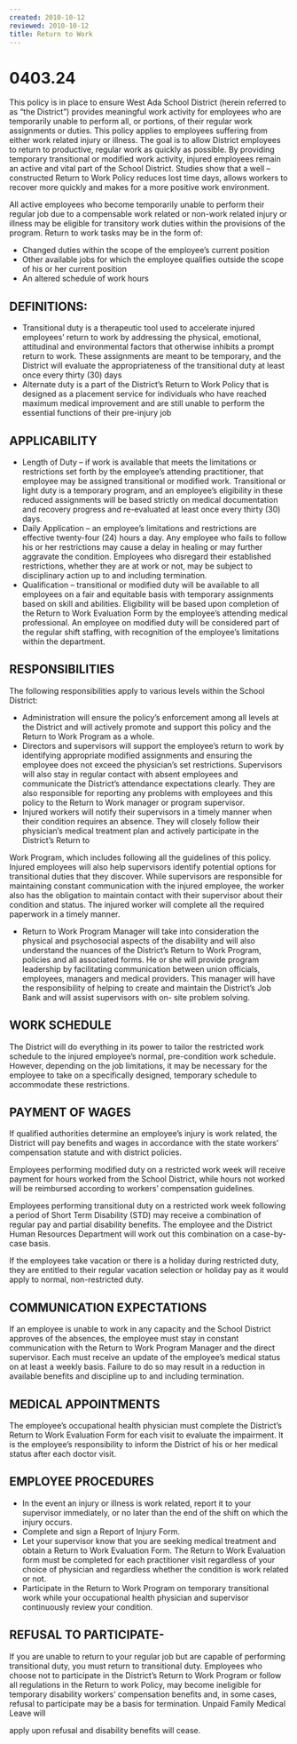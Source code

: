 ```yaml
---
created: 2010-10-12
reviewed: 2010-10-12
title: Return to Work
---
```


# 0403.24 

This policy is in place to ensure West Ada School District (herein referred to as “the District”) provides meaningful
work activity for employees who are temporarily unable to perform all, or portions, of their regular work assignments
or duties. This policy applies to employees suffering from either work related injury or illness. The goal is to allow
District employees to return to productive, regular work as quickly as possible. By providing temporary transitional
or modified work activity, injured employees remain an active and vital part of the School District. Studies show that
a well –constructed Return to Work Policy reduces lost time days, allows workers to recover more quickly and
makes for a more positive work environment.

All active employees who become temporarily unable to perform their regular job due to a compensable work
related or non-work related injury or illness may be eligible for transitory work duties within the provisions of the
program. Return to work tasks may be in the form of:


- Changed duties within the scope of the employee’s current position
- Other available jobs for which the employee qualifies outside the scope of his or her current position
- An altered schedule of work hours

## DEFINITIONS:


- Transitional duty is a therapeutic tool used to accelerate injured employees’ return to work by addressing the
physical, emotional, attitudinal and environmental factors that otherwise inhibits a prompt return to work.
These assignments are meant to be
temporary, and the District will evaluate the appropriateness of the transitional duty at least once every thirty
(30) days
- Alternate duty is a part of the District’s Return to Work Policy that is designed as a placement service for
individuals who have reached maximum medical improvement and are still unable to perform the essential
functions of their pre-injury job

## APPLICABILITY


- Length of Duty – if work is available that meets the limitations or restrictions set forth by the employee’s
attending practitioner, that employee may be assigned transitional or modified work. Transitional or light duty
is a temporary program, and an
employee’s eligibility in these reduced assignments will be based strictly on medical documentation and
recovery progress and re-evaluated at least once every thirty (30) days.
- Daily Application – an employee’s limitations and restrictions are effective twenty-four (24) hours a day. Any
employee who fails to follow his or her restrictions may cause a delay in healing or may further aggravate the
condition. Employees who
disregard their established restrictions, whether they are at work or not, may be subject to disciplinary action
up to and including termination.
- Qualification – transitional or modified duty will be available to all employees on a fair and equitable basis with
temporary assignments based on skill and abilities. Eligibility will be based upon completion of the Return to
Work Evaluation Form by the
employee’s attending medical professional. An employee on modified duty will be considered part of the
regular shift staffing, with recognition of the employee’s limitations within the department.

## RESPONSIBILITIES

The following responsibilities apply to various levels within the School District:


- Administration will ensure the policy’s enforcement among all levels at the District and will actively promote
and support this policy and the Return to Work Program as a whole.
- Directors and supervisors will support the employee’s return to work by identifying appropriate modified
assignments and ensuring the employee does not exceed the physician’s set restrictions. Supervisors will also
stay in regular contact with absent
employees and communicate the District’s attendance expectations clearly. They are also responsible for
reporting any problems with employees and this policy to the Return to Work manager or program supervisor.
- Injured workers will notify their supervisors in a timely manner when their condition requires an absence. They
will closely follow their physician’s medical treatment plan and actively participate in the District’s Return to


Work Program, which includes
following all the guidelines of this policy. Injured employees will also help supervisors identify potential
options for transitional duties that they discover. While supervisors are responsible for maintaining constant
communication with the injured
employee, the worker also has the obligation to maintain contact with their supervisor about their condition
and status. The injured worker will complete all the required paperwork in a timely manner.
- Return to Work Program Manager will take into consideration the physical and psychosocial aspects of the
disability and will also understand the nuances of the District’s Return to Work Program, policies and all
associated forms. He or she will provide
program leadership by facilitating communication between union officials, employees, managers and medical
providers. This manager will have the responsibility of helping to create and maintain the District’s Job Bank
and will assist supervisors with on-
site problem solving.

## WORK SCHEDULE

The District will do everything in its power to tailor the restricted work schedule to the injured employee’s normal,
pre-condition work schedule. However, depending on the job limitations, it may be necessary for the employee to
take on a specifically designed, temporary schedule to accommodate these restrictions.

## PAYMENT OF WAGES

If qualified authorities determine an employee’s injury is work related, the District will pay benefits and wages in
accordance with the state workers’ compensation statute and with district policies.

Employees performing modified duty on a restricted work week will receive payment for hours worked from the
School District, while hours not worked will be reimbursed according to workers’ compensation guidelines.

Employees performing transitional duty on a restricted work week following a period of Short Term Disability (STD)
may receive a combination of regular pay and partial disability benefits. The employee and the District Human
Resources Department will work out this combination on a case-by-case basis.

If the employees take vacation or there is a holiday during restricted duty, they are entitled to their regular vacation
selection or holiday pay as it would apply to normal, non-restricted duty.

## COMMUNICATION EXPECTATIONS

If an employee is unable to work in any capacity and the School District approves of the absences, the employee
must stay in constant communication with the Return to Work Program Manager and the direct supervisor. Each
must receive an update of the employee’s medical status on at least a weekly basis. Failure to do so may result in a
reduction in available benefits and discipline up to and including termination.

## MEDICAL APPOINTMENTS

The employee’s occupational health physician must complete the District’s Return to Work Evaluation Form for each
visit to evaluate the impairment. It is the employee’s responsibility to inform the District of his or her medical status
after each doctor visit.

## EMPLOYEE PROCEDURES


- In the event an injury or illness is work related, report it to your supervisor immediately, or no later than the
end of the shift on which the injury occurs.
- Complete and sign a Report of Injury Form.
- Let your supervisor know that you are seeking medical treatment and obtain a Return to Work Evaluation
Form. The Return to Work Evaluation form must be completed for each practitioner visit regardless of your
choice of physician and regardless
whether the condition is work related or not.
- Participate in the Return to Work Program on temporary transitional work while your occupational health
physician and supervisor continuously review your condition.

## REFUSAL TO PARTICIPATE-

If you are unable to return to your regular job but are capable of performing transitional duty, you must return to
transitional duty. Employees who choose not to participate in the District’s Return to Work Program or follow all
regulations in the Return to work Policy, may become ineligible for temporary disability workers’ compensation
benefits and, in some cases, refusal to participate may be a basis for termination. Unpaid Family Medical Leave will


apply upon refusal and disability benefits will cease.



